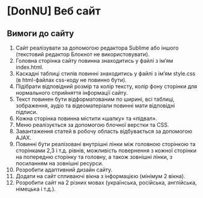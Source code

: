 # [DonNU] Веб сайт

## Вимоги до сайту

1. Сайт реалізувати за допомогою редактора Sublime або іншого (текстовий редактор Блокнот не використовувати).
2. Головна сторінка сайту повинна знаходитись у файлі з ім’ям index.html.
3. Каскадні таблиці стилів повинні знаходитись у файлі з ім’ям style.css (в html-файлах css-коду не повинно бути).
4. Підібрати відповідний розмір та колір тексту, колір фону сторінки для нормального сприйняття інформації сайту.
5. Текст повинен бути відформатованим по ширині, всі таблиці, зображення, аудіо та відеоматеріали повинні мати відповідні підписи.
6. Кожна сторінка повинна містити «шапку» та «підвал».
7. Меню реалізується за допомогою блочної верстки та CSS.
8. Завантаження статей в робочу область відбувається за допомогою AJAX.
9. Повинні бути реалізовані внутрішні лінки між головною сторінкою та сторінками 2,3 і т.д. рівнів, можливість повернення з кожної сторінки на попередню сторінку та головну, а також зовнішні лінки, з посиланням на зовнішні ресурси.
10. Розробити адаптивний дизайн сайту.
11. Додати на сайт спливаючі вікна з інформацією (мінімум 2 вікна).
12. Розробити сайт на 2 різних мовах (українська, російська, англійська, німецька і т.д.).
